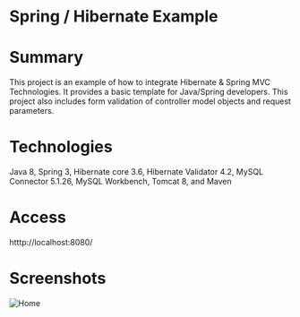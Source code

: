 Spring / Hibernate Example
================

# Summary
This project is an example of how to integrate Hibernate & Spring MVC Technologies. It provides a basic template for Java/Spring developers. This project also includes form validation of controller model objects and request parameters.

# Technologies
Java 8, Spring 3, Hibernate core 3.6, Hibernate Validator 4.2, MySQL Connector 5.1.26, MySQL Workbench, Tomcat 8, and Maven

# Access
htttp://localhost:8080/

# Screenshots
![Home](https://github.com/conorheffron/ironoc-hibernate/blob/dev/screenshots/DBManager.png?raw=true "Home Page")
